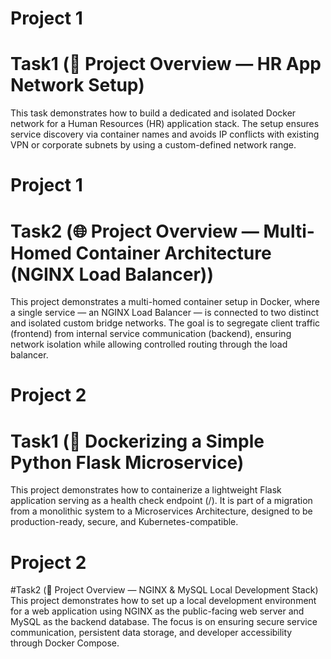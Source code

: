 # Project 1
# Task1 (🧩 Project Overview — HR App Network Setup)
This task demonstrates how to build a dedicated and isolated Docker network for a Human Resources (HR) application stack. The setup ensures service discovery via container names and avoids IP conflicts with existing VPN or corporate subnets by using a custom-defined network range. 

# Project 1
# Task2 (🌐 Project Overview — Multi-Homed Container Architecture (NGINX Load Balancer))
This project demonstrates a multi-homed container setup in Docker, where a single service — an NGINX Load Balancer — is connected to two distinct and isolated custom bridge networks.
The goal is to segregate client traffic (frontend) from internal service communication (backend), ensuring network isolation while allowing controlled routing through the load balancer.

# Project 2
# Task1 (🐳 Dockerizing a Simple Python Flask Microservice)
This project demonstrates how to containerize a lightweight Flask application serving as a health check endpoint (/).
It is part of a migration from a monolithic system to a Microservices Architecture, designed to be production-ready, secure, and Kubernetes-compatible.

# Project 2
#Task2 (🧩 Project Overview — NGINX & MySQL Local Development Stack)
This project demonstrates how to set up a local development environment for a web application using NGINX as the public-facing web server and MySQL as the backend database.
The focus is on ensuring secure service communication, persistent data storage, and developer accessibility through Docker Compose.
